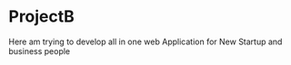 # ProjectB
Here am trying to develop all in one web Application for New Startup and business people

